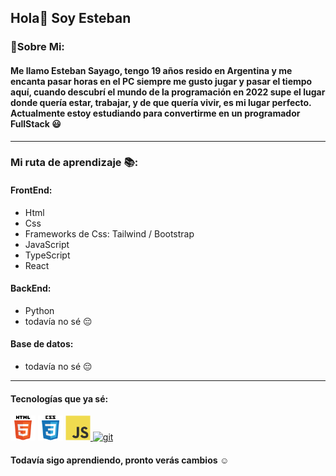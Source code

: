 ## Hola👋 Soy Esteban
### 🌟Sobre Mi:
#### Me llamo Esteban Sayago, tengo 19 años resido en Argentina y me encanta pasar horas en el PC siempre me gusto jugar y pasar el tiempo aquí, cuando descubrí el mundo de la programación en 2022 supe el lugar donde quería estar, trabajar, y de que quería vivir, es mi lugar perfecto. Actualmente estoy estudiando para convertirme en un programador FullStack 😃

---
### Mi ruta de aprendizaje 📚:

#### FrontEnd:

* Html
* Css
* Frameworks de Css: Tailwind / Bootstrap
* JavaScript
* TypeScript
* React

#### BackEnd:

* Python
* todavía no sé 😔

#### Base de datos:
* todavía no sé 😔
---
<h4 align="left">Tecnologías que ya sé:</h4>
<p align="left">
 <a href="https://www.w3.org/html/" target="_blank" rel="noreferrer"> <img src="https://raw.githubusercontent.com/devicons/devicon/master/icons/html5/html5-original-wordmark.svg" alt="html5" width="40" height="40" title="Html"/></a> 
<a href="https://www.w3schools.com/css/" target="_blank" rel="noreferrer"> <img src="https://raw.githubusercontent.com/devicons/devicon/master/icons/css3/css3-original-wordmark.svg" alt="css3" width="40" height="40" title= "Css"/></a>
<a href="https://developer.mozilla.org/en-US/docs/Web/JavaScript" target="_blank" rel="noreferrer"> <img src="https://raw.githubusercontent.com/devicons/devicon/master/icons/javascript/javascript-original.svg" alt="javascript" width="40" height="40" title="JavaScript"/> </a> 
 <a href="https://git-scm.com/" target="_blank" rel="noreferrer"> <img src="https://www.vectorlogo.zone/logos/git-scm/git-scm-icon.svg" alt="git" width="40" height="40" title="Git"/></a>
</p>

#### Todavía sigo aprendiendo, pronto verás cambios :relaxed:

